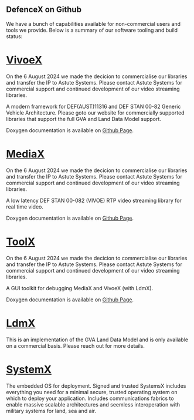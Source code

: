 ## DefenceX on Github

We have a bunch of capabilities available for non-commercial users and tools we provide. Below is a summary of our software tooling and build status:

# [VivoeX](https://github.com/DefenceX/VivoeX)
On the 6 August 2024 we made the decicion to commercialise our libraries and transfer the IP to Astute Systems. Please contact Astute Systems for commercial support and continued development of our video streaming libraries.

A modern framework for DEF(AUST)11316 and DEF STAN 00-82 Generic Vehicle Architecture. Please goto our website for commercially supported libraries that support the full GVA and Land Data Model support.

Doxygen documentation is available on [Github Page](https://defencex.github.io/VivoeX).

# [MediaX](https://github.com/DefenceX/MediaX)
On the 6 August 2024 we made the decicion to commercialise our libraries and transfer the IP to Astute Systems. Please contact Astute Systems for commercial support and continued development of our video streaming libraries.

A low latency DEF STAN 00-082 (VIVOE) RTP video streaming library for real time video.

Doxygen documentation is available on [Github Page](https://defencex.github.io/MediaX).

# [ToolX](https://github.com/DefenceX/ToolX)
On the 6 August 2024 we made the decicion to commercialise our libraries and transfer the IP to Astute Systems. Please contact Astute Systems for commercial support and continued development of our video streaming libraries.

A GUI toolkit for debugging MediaX and VivoeX (with LdmX). 

Doxygen documentation is available on [Github Page](https://defencex.github.io/ToolX).

# [LdmX](https://github.com/DefenceX/LdmX)

This is an implementation of the GVA Land Data Model and is only available on a commercial basis. Please reach out for more details.

# [SystemX](https://github.com/DefenceX/SystemX)
The embedded OS for deployment. Signed and trusted SystemsX includes everything you need for a minimal secure, trusted operating system on which to deploy your application. Includes communications fabrics to enable massive scalable architectures and seemless interoperation with military systems for land, sea and air.

